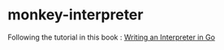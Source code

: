 # monkey-interpreter
Following the tutorial in this book : [Writing an Interpreter in Go](https://interpreterbook.com/)
